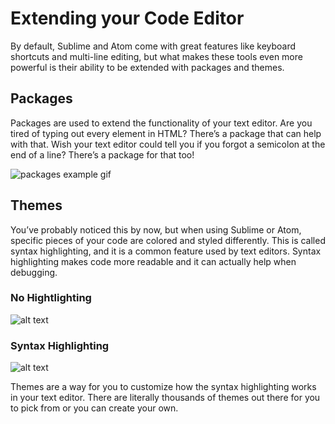 # Extending your Code Editor

By default, Sublime and Atom come with great features like keyboard shortcuts and multi-line editing, but what makes these tools even more powerful is their ability to be extended with packages and themes.

## Packages

Packages are used to extend the functionality of your text editor. Are you tired of typing out every element in HTML? There’s a package that can help with that. Wish your text editor could tell you if you forgot a semicolon at the end of a line? There’s a package for that too!

![packages example gif](http://udacity.github.io/fend/lessons/L4/concepts/05-extending-sublime-text-and-atom/emmet.gif)

## Themes

You’ve probably noticed this by now, but when using Sublime or Atom, specific pieces of your code are colored and styled differently. This is called syntax highlighting, and it is a common feature used by text editors. Syntax highlighting makes code more readable and it can actually help when debugging.

### No Hightlighting

![alt text](http://udacity.github.io/fend/lessons/L4/concepts/05-extending-sublime-text-and-atom/no-highlighting.jpg "No Highlighting")

### Syntax Highlighting

![alt text](http://udacity.github.io/fend/lessons/L4/concepts/05-extending-sublime-text-and-atom/syntax-highlighting.jpg "Syntax Highlighting")

Themes are a way for you to customize how the syntax highlighting works in your text editor. There are literally thousands of themes out there for you to pick from or you can create your own.